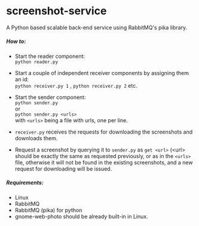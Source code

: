 # screenshot-service
A Python based scalable back-end service using RabbitMQ's pika library.

##### How to:
- Start the reader component: <br/>
  ``` python reader.py ```
- Start a couple of independent receiver components by assigning them an id: <br/>
  ``` python receiver.py 1 ``` , ``` python receiver.py 2 ``` etc.
- Start the sender component: <br/>
  ``` python sender.py ``` <br/>
   or <br/>
  ``` python sender.py <urls> ``` <br/>
  with ``` <urls> ``` being a file with urls, one per line.

- ``` receiver.py ``` receives the requests for downloading the screenshots and downloads them.
- Request a screenshot by querying it to ``` sender.py ``` as ```get <url>``` (\<url\> should be exactly the same as requested previously, or as in the ``` <urls> ``` file, otherwise it will not be found in the existing screenshots, and a new request for downloading will be issued.

##### Requirements:
- Linux
- RabbitMQ
- RabbitMQ (pika) for python
- gnome-web-photo should be already built-in in Linux.
